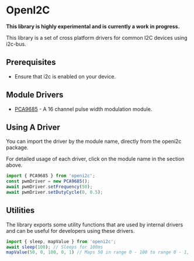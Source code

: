 # OpenI2C
**This library is highly experimental and is currently a work in progress.**

This library is a set of cross platform drivers for common I2C devices using i2c-bus.

## Prerequisites
- Ensure that i2c is enabled on your device.

## Module Drivers
- [PCA9685](src/modules/PCA9685) - A 16 channel pulse width modulation module.

## Using A Driver
You can import the driver by the module name, directly from the openi2c package.

For detailed usage of each driver, click on the module name in the section above.

```ts
import { PCA9685 } from 'openi2c';
const pwmDriver = new PCA9685();
await pwmDriver.setFrequency(50);
await pwmDriver.setDutyCycle(0, 0.5);
```

## Utilities
The library exports some utility functions that are used by internal drivers and can be useful for developers using these drivers.

```ts
import { sleep, mapValue } from 'openi2c';
await sleep(100); // Sleeps for 100ms
mapValue(50, 0, 100, 0, 1) // Maps 50 in range 0 - 100 to range 0 - 1, result: 0.5
```